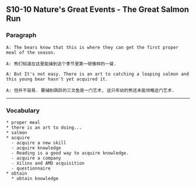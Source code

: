 ## S10-10 Nature's Great Events - The Great Salmon Run
### Paragraph
```buildoutcfg
A: The bears know that this is where they can get the first proper meal of the season.
```
```buildoutcfg
A: 熊们知道在这里能捕到这个季节里第一顿像样的一餐.
```

```buildoutcfg
A: But It's not easy. There is an art to catching a leaping salmon and this young bear hasn't yet acquired it.
```
```buildoutcfg
A: 但并不容易. 要捕到跳跃的三文鱼是一门艺术, 这只年幼的熊还未能领略这门艺术.
```

***
### Vocabulary
```buildoutcfg
* proper meal
* there is an art to doing...
* salmon
* acquire
  - acquire a new skill
  - acquire knowledge
  - Reading is a good way to acquire knowledge.
  - acquire a company
  - Xilinx and AMD acquisition
  - questionnaire
* obtain
  * obtain knowledge
```